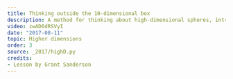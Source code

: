 ```yaml
---
title: Thinking outside the 10-dimensional box
description: A method for thinking about high-dimensional spheres, introduced in the context of a classic example involving a high-dimensional sphere inside a high-dimensional box.
video: zwAD6dRSVyI
date: "2017-08-11"
topic: Higher dimensions
order: 3
source: _2017/highD.py
credits:
- Lesson by Grant Sanderson
---
```

